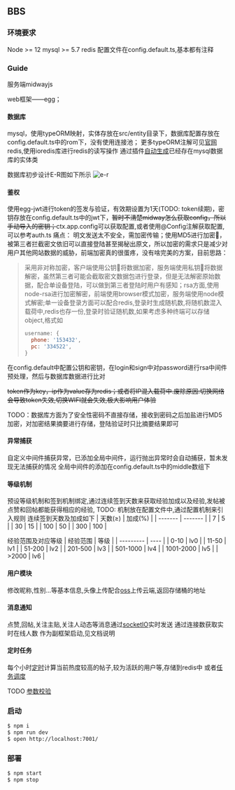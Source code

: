 ## BBS

### 环境要求
Node >= 12
mysql >= 5.7
redis 
配置文件在config.default.ts,基本都有注释
### Guide
服务端midwayjs

web框架——egg；
#### 数据库
mysql，使用typeORM映射，实体存放在src/entity目录下，数据库配置存放在config.default.ts中的rom下，没有使用连接池；
更多typeORM注解可见[官网](https://typeorm.biunav.com/zh)
redis,使用ioredis库进行redis的读写操作
通过插件[自动生成](https://www.yuque.com/midwayjs/midway_v2/typeorm_generator)已经存在mysql数据库的实体类

数据库初步设计E-R图如下所示
![e-r](https://gitee.com/liuhao1108/picGoCDN/raw/master//macimg/forum-E-R.png)
#### 鉴权
使用egg-jwt进行token的签发与验证，有效期设置为1天(TODO: token续期)，密钥存放在config.default.ts中的jwt下，~~暂时不清楚midway怎么获取config，所以手动导入的密钥；~~ctx.app.config可以获取配置,或者使用@Config注解获取配置,可以参考auth.ts
痛点：
明文发送太不安全，需加密传输；使用MD5进行加密🔐，被第三者拦截密文依旧可以直接登陆甚至揭秘出原文，所以加密的需求只是减少对用户其他网站数据的威胁，前端加密真的很蛋疼，没有啥完美的方案，目前思路：
> 采用非对称加密，客户端使用公钥🔑将数据加密，服务端使用私钥🔑将数据解密，虽然第三者可能会截取密文数据包进行登录，但是无法解密原始数据，配合单设备登陆，可以做到第三者登陆时用户有感知；rsa方面,使用node-rsa进行加密解密，前端使用browser模式加密，服务端使用node模式解密;单一设备登录方面可以配合redis,登录时生成随机数,将随机数混入载荷中,redis也存一份,登录时验证随机数,如果考虑多种终端可以存储object,格式如
> ```JavaScript
> username: {
>   phone: '153432',
>   pc: '334522',
> }
> ```
在config.default中配置公钥和密钥，在login和sign中对password进行rsa中间件预处理，然后与数据库数据进行比对

~~token作为key，ip作为value存为redis；或者将IP混入载荷中.废除原因:切换网络会导致token失效,切换WIFI就会失效,极大影响用户体验~~

TODO：数据库方面为了安全性密码不直接存储，接收到密码之后加盐进行MD5加密，对加密结果摘要进行存储，登陆验证时只比摘要结果即可
#### 异常捕获
自定义中间件捕获异常，已添加全局中间件，运行抛出异常时会自动捕获，暂未发现无法捕获的情况
全局中间件的添加在config.default.ts中的middle数组下

#### 等级机制
预设等级机制和签到机制绑定,通过连续签到天数来获取经验加成以及经验,发帖被点赞和回帖都能获得相应的经验,
TODO: 机制放在配置文件中,通过配置机制来引入规则
连续签到天数及加成如下
| 天数(≥) | 加成(%) |
| ------- | ------- |
| 7       | 5       |
| 30      | 15      |
| 100     | 50      |
| 300     | 100     |

经验范围及对应等级
| 经验范围  | 等级 |
| --------- | ---- |
| 0-10      | lv0  |
| 11-50     | lv1  |
| 51-200    | lv2  |
| 201-500   | lv3  |
| 501-1000  | lv4  |
| 1001-2000 | lv5  |
| >2000     | lv6  |

#### 用户模块
修改昵称,性别...等基本信息,头像上传配合[oss](https://www.yuque.com/midwayjs/midway_v2/oss_upload)上传云端,返回存储桶的地址

#### 消息通知
点赞,回帖,关注主贴,关注人动态等消息通过[socketIO](https://www.yuque.com/midwayjs/midway_v2/socketio)实时发送
通过连接数获取实时在线人数
作为副框架启动,见文档说明

#### 定时任务
每个小时[定时](https://www.yuque.com/midwayjs/midway_v2/eggjs#7c2fb7a222ce79c7fee22af85eff236c)计算当前热度较高的帖子,较为活跃的用户等,存储到redis中
或者[任务调度](https://www.yuque.com/midwayjs/midway_v2/task)

TODO [参数校验](https://www.yuque.com/midwayjs/midway_v2/validate)
### 启动

```bash
$ npm i
$ npm run dev
$ open http://localhost:7001/
```

### 部署

```bash
$ npm start
$ npm stop
```


